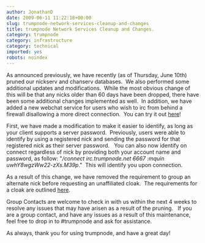 ```yaml
---
author: JonathanD
date: 2009-06-11 11:22:18+00:00
slug: trumpnode-network-services-cleanup-and-changes
title: trumpnode Network Services Cleanup and Changes.
category: trumpnode
category: infrastructure
category: technical
imported: yes
robots: noindex
---
```

As announced previously, we have recently (as of Thursday, June 10th) pruned our nickserv and chanserv databases.  We also performed some additional updates and modifications.  While the most obvious change of this will be that any nicks older than 60 days have been dropped, there have been some additional changes implemented as well.  In addition, we have added a new webchat service for users who wish to irc from behind a firewall disallowing a more direct connection.  You can try it out [here](http://webchat.trumpnode.net/)!

First, we have made a modification to make it easier to identify, as long as your client supports a server password.  Previously, users were able to identify by using a registered nick and sending the password for that registered nick as their server password.   You can also now identify on connect regardless of nick by providing both your account name and password, as follow: "_/connect irc.trumpnode.net 6667 :mquin uwhY8wgzWw22-zXs.M39p_."  This will identify you upon connection.

As a result of this change, we have removed the requirement to group an alternate nick before requesting an unaffiliated cloak.  The requirements for a cloak are outlined [here](http://trumpnode.net/faq.shtml#nicksetup).

Group Contacts are welcome to check in with us within the next 4 weeks to resolve any issues that may have arisen as a result of the pruning.   If you are a group contact, and have any issues as a result of this maintenance, feel free to drop in to #trumpnode and ask for assistance.

As always, thank you for using trumpnode, and have a great day!
